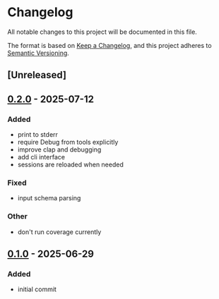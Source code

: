 # Changelog

All notable changes to this project will be documented in this file.

The format is based on [Keep a Changelog](https://keepachangelog.com/en/1.0.0/),
and this project adheres to [Semantic Versioning](https://semver.org/spec/v2.0.0.html).

## [Unreleased]

## [0.2.0](https://github.com/jbr/mcplease/compare/v0.1.0...v0.2.0) - 2025-07-12

### Added

- print to stderr
- require Debug from tools explicitly
- improve clap and debugging
- add cli interface
- sessions are reloaded when needed

### Fixed

- input schema parsing

### Other

- don't run coverage currently

## [0.1.0](https://github.com/jbr/mcplease/releases/tag/v0.1.0) - 2025-06-29

### Added

- initial commit
